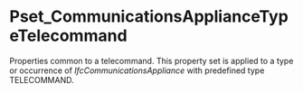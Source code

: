 # Pset_CommunicationsApplianceTypeTelecommand

Properties common to a telecommand. This property set is applied to a type or occurrence of _IfcCommunicationsAppliance_ with predefined type TELECOMMAND.
